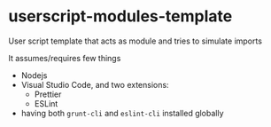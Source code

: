 # userscript-modules-template
User script template that acts as module and tries to simulate imports

It assumes/requires few things
* Nodejs
* Visual Studio Code, and two extensions:
  * Prettier
  * ESLint
* having both `grunt-cli` and `eslint-cli` installed globally
